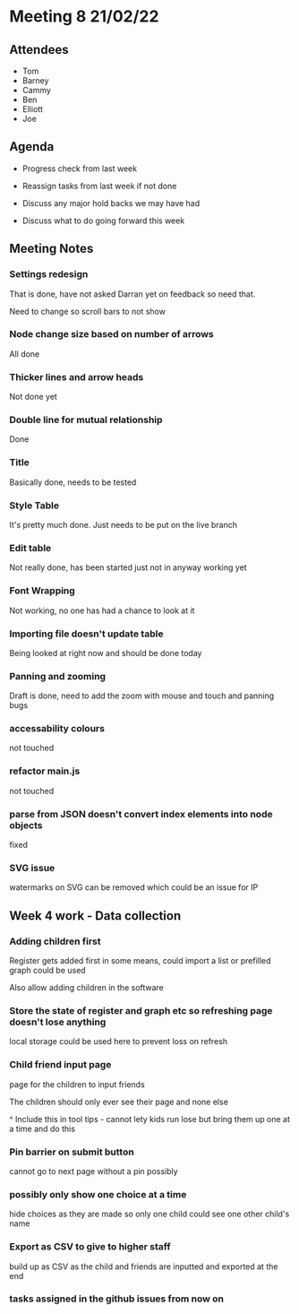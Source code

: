 # Meeting 8 21/02/22

## Attendees

- Tom
- Barney
- Cammy
- Ben
- Elliott
- Joe

## Agenda

- Progress check from last week

- Reassign tasks from last week if not done

- Discuss any major hold backs we may have had

- Discuss what to do going forward this week

## Meeting Notes

### Settings redesign

That is done, have not asked Darran yet on feedback so need that.

Need to change so scroll bars to not show

### Node change size based on number of arrows

All done

### Thicker lines and arrow heads

Not done yet

### Double line for mutual relationship

Done

### Title

Basically done, needs to be tested

### Style Table

It's pretty much done. Just needs to be put on the live branch

### Edit table

Not really done, has been started just not in anyway working yet

### Font Wrapping

Not working, no one has had a chance to look at it

### Importing file doesn't update table

Being looked at right now and should be done today

### Panning and zooming

Draft is done, need to add the zoom with mouse and touch and panning bugs

### accessability colours

not touched

### refactor main.js

not touched

### parse from JSON doesn't convert index elements into node objects

fixed

### SVG issue

watermarks on SVG can be removed which could be an issue for IP

## Week 4 work - Data collection

### Adding children first

Register gets added first in some means, could import a list or prefilled graph could be used

Also allow adding children in the software

### Store the state of register and graph etc so refreshing page doesn't lose anything

local storage could be used here to prevent loss on refresh

### Child friend input page

page for the children to input friends

The children should only ever see their page and none else

^ Include this in tool tips - cannot lety kids run lose but bring them up one at a time and do this

### Pin barrier on submit button

cannot go to next page without a pin possibly

### possibly only show one choice at a time

hide choices as they are made so only one child could see one other child's name

### Export as CSV to give to higher staff

build up as CSV as the child and friends are inputted and exported at the end

### tasks assigned in the github issues from now on
